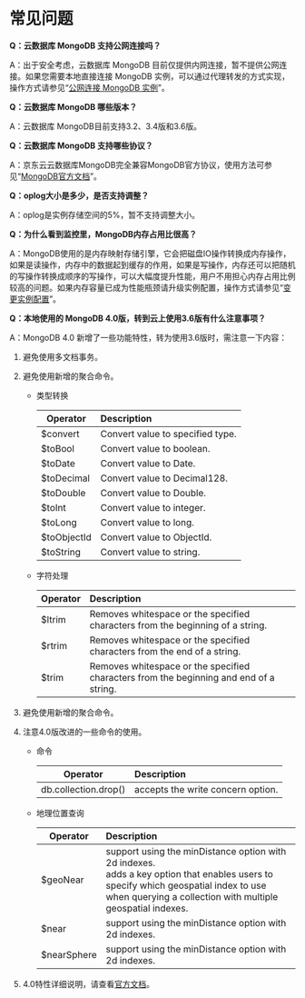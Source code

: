 # 常见问题

**Q：云数据库 MongoDB 支持公网连接吗？**

A：出于安全考虑，云数据库 MongoDB 目前仅提供内网连接，暂不提供公网连接。如果您需要本地直接连接 MongoDB 实例，可以通过代理转发的方式实现，操作方式请参见“[公网连接 MongoDB 实例](../Best-Practices/Public-Network-Connect-to-MongoDB-Instance.md)”。


**Q：云数据库 MongoDB 哪些版本？**

A：云数据库 MongoDB目前支持3.2、3.4版和3.6版。


**Q：云数据库 MongoDB 支持哪些协议？**

A：京东云云数据库MongoDB完全兼容MongoDB官方协议，使用方法可参见“[MongoDB官方文档](https://docs.mongodb.com/v3.2/introduction/)”。

**Q：oplog大小是多少，是否支持调整？**

A：oplog是实例存储空间的5%，暂不支持调整大小。

   
**Q：为什么看到监控里，MongoDB内存占用比很高？**

A：MongoDB使用的是内存映射存储引擎，它会把磁盘IO操作转换成内存操作，如果是读操作，内存中的数据起到缓存的作用，如果是写操作，内存还可以把随机的写操作转换成顺序的写操作，可以大幅度提升性能，用户不用担心内存占用比例较高的问题。如果内存容量已成为性能瓶颈请升级实例配置，操作方式请参见“[变更实例配置](../Operation-Guide/Instance-Management/Modify-Instance-Spec.md)”。

**Q：本地使用的 MongoDB 4.0版，转到云上使用3.6版有什么注意事项？**

A：MongoDB 4.0 新增了一些功能特性，转为使用3.6版时，需注意一下内容：
1. 避免使用多文档事务。
2. 避免使用新增的聚合命令。
	
	- 类型转换

		| Operator | Description |
		|---|:---|
		|$convert | Convert value to specified type.|
		|$toBool | Convert value to boolean.|
		|$toDate |Convert value to Date. |
		|$toDecimal|Convert value to Decimal128.|
		|$toDouble|Convert value to Double.|
		|$toInt|Convert value to integer.|
		|$toLong|Convert value to long.|
		|$toObjectId|Convert value to ObjectId.|
		|$toString|Convert value to string.|

	- 字符处理

		| Operator | Description |
		|---|:---|
		|$ltrim|Removes whitespace or the specified characters from the beginning of a string.|
		|$rtrim|Removes whitespace or the specified characters from the end of a string.|
		|$trim|Removes whitespace or the specified characters from the beginning and end of a string.|

3. 避免使用新增的聚合命令。
4. 注意4.0版改进的一些命令的使用。

	- 命令
	
		| Operator | Description |
		|---|:---|
		|db.collection.drop() |accepts the write concern option.|

	- 地理位置查询

		| Operator | Description |
		|---|:---|
		|$geoNear|support using the minDistance option with 2d indexes.<br /> adds a key option that enables users to specify which geospatial index to use when querying a collection with multiple geospatial indexes. |
		|$near|support using the minDistance option with 2d indexes.|
		|$nearSphere|support using the minDistance option with 2d indexes.|

5. 4.0特性详细说明，请查看[官方文档](https://docs.mongodb.com/manual/release-notes/4.0/)。

